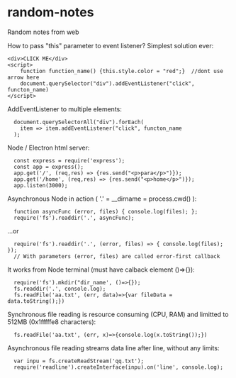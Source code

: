 # random-notes
Random notes from web

  How to pass "this" parameter to event listener?
  Simplest solution ever:


    <div>CLICK ME</div>
    <script>
        function function_name() {this.style.color = "red";}  //dont use arrow here
        document.querySelector("div").addEventListener("click", functon_name)
    </script>
  
  AddEventListener to multiple elements:
  
      document.querySelectorAll("div").forEach(
        item => item.addEventListener("click", functon_name
      );

  Node / Electron html server:
  
      const express = require('express');
      const app = express();
      app.get('/', (req,res) => {res.send("<p>para</p>")});
      app.get('/home', (req,res) => {res.send("<p>home</p>")});
      app.listen(3000);
      
  Asynchronous Node in action ( '.' = __dirname = process.cwd() ):
  
      function asyncFunc (error, files) { console.log(files); };
      require('fs').readdir('.', asyncFunc);
      
  ...or
  
      require('fs').readdir('.', (error, files) => { console.log(files); });
      // With parameters (error, files) are called error-first callback
      
  It works from Node terminal (must have calback element ()=>{}):
  
      require('fs').mkdir("dir_name', ()=>{});
      fs.readdir('.', console.log);
      fs.readFile('aa.txt', (err, data)=>{var fileData = data.toString();})
      
  Synchronous file reading is resource consuming (CPU, RAM) and limitted to 512MB (0x1fffffe8 characters):
  
      fs.readFile('aa.txt', (err, x)=>{console.log(x.toString());})
      
  Asynchronous file reading streams data line after line, without any limits:
  
      var inpu = fs.createReadStream('qq.txt');
      require('readline').createInterface(inpu).on('line', console.log);
  
      
